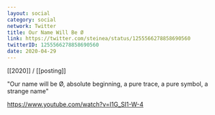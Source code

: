 ```yaml
---
layout: social
category: social
network: Twitter
title: Our Name Will Be Ø
link: https://twitter.com/steinea/status/1255566278858690560
twitterID: 1255566278858690560
date: 2020-04-29
---
```


[[2020]] / [[posting]]

"Our name will be Ø, absolute beginning, a pure trace, a pure symbol, a strange name"

<https://www.youtube.com/watch?v=I1G_SI1-W-4>
